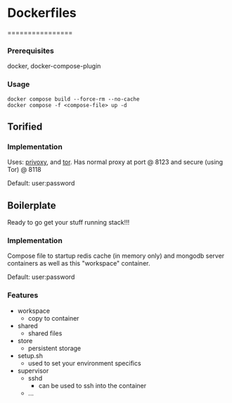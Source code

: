 # Dockerfiles
================
### Prerequisites
docker, docker-compose-plugin

### Usage
```
docker compose build --force-rm --no-cache
docker compose -f <compose-file> up -d
```

## Torified

### Implementation

Uses: [privoxy](https://www.privoxy.org/), and [tor](https://www.torproject.org/).  Has normal proxy at port @ 8123 and secure (using Tor) @ 8118

Default: user:password

## Boilerplate

Ready to go get your stuff running stack!!!

### Implementation
Compose file to startup redis cache (in memory only) and mongodb server containers as well as this "workspace" container.

Default: user:password

### Features
- workspace
  - copy to container
- shared
  - shared files
- store
  - persistent storage
- setup.sh
  - used to set your environment specifics
- supervisor
  - sshd
    -  can be used to ssh into the container
  - ...

